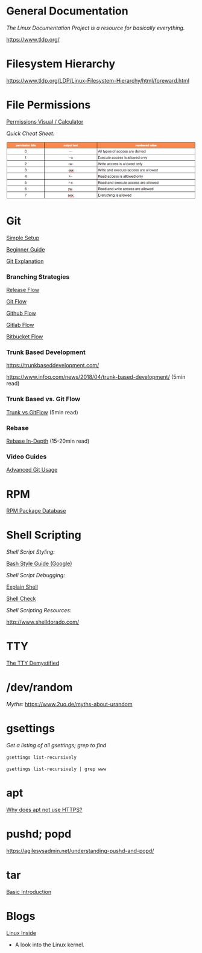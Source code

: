 # General Documentation

*The Linux Documentation Project is a resource for basically everything.*

https://www.tldp.org/

# Filesystem Hierarchy

https://www.tldp.org/LDP/Linux-Filesystem-Hierarchy/html/foreward.html

# File Permissions

[Permissions Visual / Calculator](http://www.filepermissions.com/)

*Quick Cheat Sheet:*

![linux-permissions](linux_permissions.png)

# Git

[Simple Setup](https://githowto.com/setup)

[Beginner Guide](https://stackoverflow.com/questions/315911/git-for-beginners-the-definitive-practical-guide?rq=1)

[Git Explanation](https://rachelcarmena.github.io/2018/12/12/how-to-teach-git.html)

### Branching Strategies

[Release Flow](https://docs.microsoft.com/en-us/azure/devops/learn/devops-at-microsoft/release-flow)

[Git Flow](http://nvie.com/posts/a-successful-git-branching-model/)

[Github Flow](https://guides.github.com/introduction/flow/)

[Gitlab Flow](https://about.gitlab.com/2014/09/29/gitlab-flow/)

[Bitbucket Flow](https://www.atlassian.com/blog/archives/simple-git-workflow-simple)

### Trunk Based Development

https://trunkbaseddevelopment.com/

https://www.infoq.com/news/2018/04/trunk-based-development/ (5min read)

### Trunk Based vs. Git Flow

[Trunk vs GitFlow](https://www.toptal.com/software/trunk-based-development-git-flow) (5min read)

### Rebase

[Rebase In-Depth](https://git-rebase.io/) (15-20min read)

### Video Guides

[Advanced Git Usage](https://www.youtube.com/watch?v=0SJCYPsef54)

# RPM

[RPM Package Database](https://rpmfind.net/linux/rpm2html/search.php?query=&submit=Search+...&system=&arch=)

# Shell Scripting

*Shell Script Styling:*

[Bash Style Guide (Google)](https://google.github.io/styleguide/shell.xml)

*Shell Script Debugging:*

[Explain Shell](https://explainshell.com/)

[Shell Check](https://www.shellcheck.net/)

*Shell Scripting Resources:*

http://www.shelldorado.com/

# TTY

[The TTY Demystified](https://www.linusakesson.net/programming/tty/)

# /dev/random

*Myths:*
https://www.2uo.de/myths-about-urandom

# gsettings

*Get a listing of all gsettings; grep to find*

`gsettings list-recursively`

`gsettings list-recursively | grep www`

# apt

[Why does apt not use HTTPS?](https://whydoesaptnotusehttps.com/)

# pushd; popd

https://agilesysadmin.net/understanding-pushd-and-popd/

# tar

[Basic Introduction](https://linuxacademy.com/blog/linux/the-tar-command-bash-basics/)

# Blogs

[Linux Inside](https://0xax.gitbooks.io/linux-insides/)
- A look into the Linux kernel.
